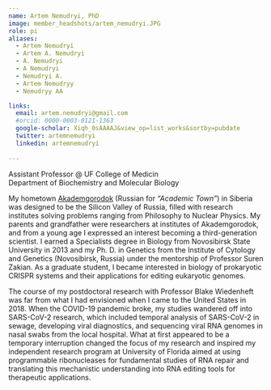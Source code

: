 ```yaml
---
name: Artem Nemudryi, PhD
image: member_headshots/artem_nemudryi.JPG
role: pi
aliases:
  - Artem Nemudryi
  - Artem A. Nemudryi
  - A. Nemudryi
  - A Nemudryi
  - Nemudryi A.
  - Artem Nemudryy
  - Nemudryy AA

links:
  email: artem.nemudryi@gmail.com
  #orcid: 0000-0003-0121-1363
  google-scholar: Xiqh_0sAAAAJ&view_op=list_works&sortby=pubdate
  twitter: artemnemudryi
  linkedin: artemnemudryi 
  
---
```


Assistant Professor @ UF College of Medicin<br>
Department of Biochemistry and Molecular Biology<br>

My hometown [Akademgorodok](https://en.wikipedia.org/wiki/Akademgorodok) (Russian for *“Academic Town”*) in Siberia was designed to be the Silicon Valley of Russia, filled with research institutes solving problems ranging from Philosophy to Nuclear Physics. My parents and grandfather were researchers at institutes of Akademgorodok, and from a young age I expressed an interest becoming a third-generation scientist. I earned a Specialists degree in Biology from Novosibirsk State University in 2013 and my Ph. D. in Genetics from the Institute of Cytology and Genetics (Novosibirsk, Russia) under the mentorship of Professor Suren Zakian. As a graduate student, I became interested in biology of prokaryotic CRISPR systems and their applications for editing eukaryotic genomes.

The course of my postdoctoral research with Professor Blake Wiedenheft was far from what I had envisioned when I came to the United States in 2018. When the COVID-19 pandemic broke, my studies wandered off into SARS-CoV-2 research, which included temporal analysis of SARS-CoV-2 in sewage, developing viral diagnostics, and sequencing viral RNA genomes in nasal swabs from the local hospital. What at first appeared to be a temporary interruption changed the focus of my research and inspired my independent research program at University of Florida aimed at using programmable ribonucleases for fundamental studies of RNA repair and translating this mechanistic understanding into RNA editing tools for therapeutic applications.



